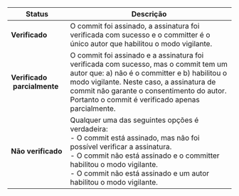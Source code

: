 | Status                            | Descrição                                                                                                                                                                                                                                                                                              |
| --------------------------------- | ------------------------------------------------------------------------------------------------------------------------------------------------------------------------------------------------------------------------------------------------------------------------------------------------------ |
| **Verificado**                    | O commit foi assinado, a assinatura foi verificada com sucesso e o committer é o único autor que habilitou o modo vigilante.                                                                                                                                                                           |
| **Verificado &nbsp;parcialmente** | O commit foi assinado e a assinatura foi verificada com sucesso, mas o commit tem um autor que: a) não é o committer e b) habilitou o modo vigilante. Neste caso, a assinatura de commit não garante o consentimento do autor. Portanto o commit é verificado apenas parcialmente.                     |
| **Não verificado**                | Qualquer uma das seguintes opções é verdadeira:<br>- O commit está assinado, mas não foi possível verificar a assinatura.<br>- O commit não está assinado e o committer habilitou o modo vigilante.<br>- O commit não está assinado e um autor habilitou o modo vigilante.<br> |
